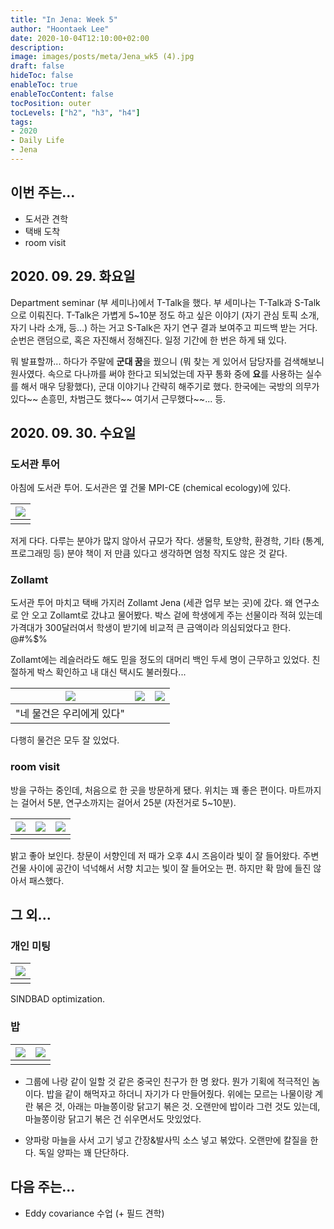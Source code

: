 ```yaml
---
title: "In Jena: Week 5"
author: "Hoontaek Lee"
date: 2020-10-04T12:10:00+02:00
description:
image: images/posts/meta/Jena_wk5 (4).jpg
draft: false
hideToc: false
enableToc: true
enableTocContent: false
tocPosition: outer
tocLevels: ["h2", "h3", "h4"]
tags:
- 2020
- Daily Life
- Jena
---
```


## 이번 주는...

- 도서관 견학
- 택배 도착
- room visit



## 2020. 09. 29. 화요일

Department seminar (부 세미나)에서 T-Talk을 했다. 부 세미나는 T-Talk과 S-Talk으로 이뤄진다. T-Talk은 가볍게 5~10분 정도 하고 싶은 이야기 (자기 관심 토픽 소개, 자기 나라 소개, 등...) 하는 거고 S-Talk은 자기 연구 결과 보여주고 피드백 받는 거다. 순번은 랜덤으로, 혹은 자진해서 정해진다. 일정 기간에 한 번은 하게 돼 있다.

뭐 발표할까... 하다가 주말에 **군대 꿈**을 꿨으니 (뭐 찾는 게 있어서 담당자를 검색해보니 원사였다. 속으로 다나까를 써야 한다고 되뇌었는데 자꾸 통화 중에 **요**를 사용하는 실수를 해서 매우 당황했다), 군대 이야기나 간략히 해주기로 했다. 한국에는 국방의 의무가 있다~~ 손흥민, 차범근도 했다~~ 여기서 근무했다~~... 등.

## 2020. 09. 30. 수요일



### 도서관 투어

아침에 도서관 투어. 도서관은 옆 건물 MPI-CE (chemical ecology)에 있다.

| <img src="/en/posts/weekly_log_in_Jena/wk5/Jena_wk5 (2).jpg" style="zoom:100%;" /> |
| ------------------------------------------------------------ |
|                                                              |

저게 다다. 다루는 분야가 많지 않아서 규모가 작다. 생물학, 토양학, 환경학, 기타 (통계, 프로그래밍 등) 분야 책이 저 만큼 있다고 생각하면 엄청 작지도 않은 것 같다.



### Zollamt

도서관 투어 마치고 택배 가지러 Zollamt Jena (세관 업무 보는 곳)에 갔다. 왜 연구소로 안 오고 Zollamt로 갔냐고 물어봤다. 박스 겉에 학생에게 주는 선물이라 적혀 있는데 가격대가 300달러여서 학생이 받기에 비교적 큰 금액이라 의심되었다고 한다. @#%$%

Zollamt에는 레슬러라도 해도 믿을 정도의 대머리 백인 두세 명이 근무하고 있었다. 친절하게 박스 확인하고 내 대신 택시도 불러줬다...

| <img src="/en/posts/weekly_log_in_Jena/wk5/Jena_wk5 (1).jpg" style="zoom:100%;" /> | <img src="/en/posts/weekly_log_in_Jena/wk5/Jena_wk5 (3).jpg" style="zoom:100%;" /> | <img src="/en/posts/weekly_log_in_Jena/wk5/Jena_wk5 (4).jpg" style="zoom:100%;" /> |
| ------------------------------------------------------------ | ------------------------------------------------------------ | ------------------------------------------------------------ |
| "네 물건은 우리에게 있다"                                    |                                                              |                                                              |

다행히 물건은 모두 잘 있었다.



### room visit

방을 구하는 중인데, 처음으로 한 곳을 방문하게 됐다. 위치는 꽤 좋은 편이다. 마트까지는 걸어서 5분, 연구소까지는 걸어서 25분 (자전거로 5~10분). 

| <img src="/en/posts/weekly_log_in_Jena/wk5/Jena_wk5 (8).jpg" style="zoom:100%;" /> | <img src="/en/posts/weekly_log_in_Jena/wk5/Jena_wk5 (6).jpg" style="zoom:100%;" /> | <img src="/en/posts/weekly_log_in_Jena/wk5/Jena_wk5 (7).jpg" style="zoom:100%;" /> |
| ------------------------------------------------------------ | ------------------------------------------------------------ | ------------------------------------------------------------ |
|                                                              |                                                              |                                                              |

밝고 좋아 보인다. 창문이 서향인데 저 때가 오후 4시 즈음이라 빛이 잘 들어왔다. 주변 건물 사이에 공간이 넉넉해서 서향 치고는 빛이 잘 들어오는 편. 하지만 확 맘에 들진 않아서 패스했다.



## 그 외...



### 개인 미팅

| <img src="/en/posts/weekly_log_in_Jena/wk5/Jena_wk5 (5).jpg" style="zoom:100%;" /> |
| ------------------------------------------------------------ |
|                                                              |

SINDBAD optimization.



### 밥

| <img src="/en/posts/weekly_log_in_Jena/wk5/Jena_wk5 (9).jpg" style="zoom:100%;" /> | <img src="/en/posts/weekly_log_in_Jena/wk5/Jena_wk5 (10).jpg" style="zoom:100%;" /> |
| ------------------------------------------------------------ | ------------------------------------------------------------ |
|                                                              |                                                              |

- 그룹에 나랑 같이 일할 것 같은 중국인 친구가 한 명 왔다. 뭔가 기획에 적극적인 놈이다. 밥을 같이 해먹자고 하더니 자기가 다 만들어줬다. 위에는 모르는 나물이랑 계란 볶은 것, 아래는 마늘쫑이랑 닭고기 볶은 것. 오랜만에 밥이라 그런 것도 있는데, 마늘쫑이랑 닭고기 볶은 건 쉬우면서도 맛있었다.

- 양파랑 마늘을 사서 고기 넣고 간장&발사믹 소스 넣고 볶았다. 오랜만에 칼질을 한다. 독일 양파는 꽤 단단하다.



## 다음 주는...

- Eddy covariance 수업 (+ 필드 견학)